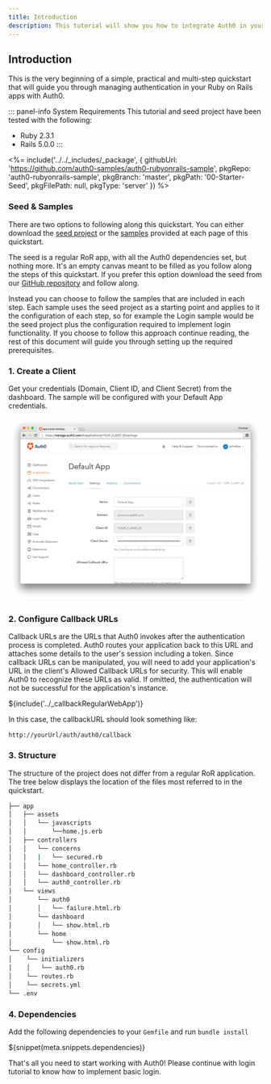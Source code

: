 ```yaml
---
title: Introduction
description: This tutorial will show you how to integrate Auth0 in your Rails app to add authentication and authorization.
---
```


## Introduction
This is the very beginning of a simple, practical and multi-step quickstart that will guide you through managing authentication in your Ruby on Rails apps with Auth0.

::: panel-info System Requirements
This tutorial and seed project have been tested with the following:
* Ruby 2.3.1
* Rails 5.0.0
:::

<%= include('../../_includes/_package', {
  githubUrl: 'https://github.com/auth0-samples/auth0-rubyonrails-sample',
  pkgRepo: 'auth0-rubyonrails-sample',
  pkgBranch: 'master',
  pkgPath: '00-Starter-Seed',
  pkgFilePath: null,
  pkgType: 'server'
}) %>

### Seed & Samples
There are two options to following along this quickstart. You can either download the [seed project](https://github.com/auth0-samples/auth0-rubyonrails-sample/tree/master/00-Starter-Seed) or the [samples](https://github.com/auth0-samples/auth0-rubyonrails-sample) provided at each page of this quickstart.

The seed is a regular RoR app, with all the Auth0 dependencies set, but nothing more. It's an empty canvas meant to be filled as you follow along the steps of this quickstart. If you prefer this option download the seed from our [GitHub repository](https://github.com/auth0-samples/auth0-rubyonrails-sample/tree/master/00-Starter-Seed) and follow along.

Instead you can choose to follow the samples that are included in each step. Each sample uses the seed project as a starting point and applies to it the configuration of each step, so for example the Login sample would be the seed project plus the configuration required to implement login functionality. If you choose to follow this approach continue reading, the rest of this document will guide you through setting up the required prerequisites.

### 1. Create a Client

Get your credentials (Domain, Client ID, and Client Secret) from the dashboard. The sample will be configured with your Default App credentials.

![App Dashboard](/media/articles/server-platforms/rails/app_dashboard.png)

### 2. Configure Callback URLs

Callback URLs are the URLs that Auth0 invokes after the authentication process is completed. Auth0 routes your application back to this URL and attaches some details to the user's session including a token. Since callback URLs can be manipulated, you will need to add your application's URL in the client's Allowed Callback URLs for security. This will enable Auth0 to recognize these URLs as valid. If omitted, the authentication will not be successful for the application's instance.

${include('../_callbackRegularWebApp')}

In this case, the callbackURL should look something like:

```
http://yourUrl/auth/auth0/callback
```

### 3. Structure
The structure of the project does not differ from a regular RoR application. The tree below displays the location of the files most referred to in the quickstart.

```bash
├── app
│   ├── assets
│   │   └── javascripts
│   │       └──home.js.erb
│   ├── controllers
│   │   └── concerns
│   │   |   └── secured.rb
│   │   └── home_controller.rb
│   │   └── dashboard_controller.rb
│   │   └── auth0_controller.rb
│   └── views
│       └── auth0
│       │   └── failure.html.rb
│       └── dashboard
│       │   └── show.html.rb
│       └── home
│           └── show.html.rb
└── config
│    └── initializers
│    │   └── auth0.rb
│    └── routes.rb
│    └── secrets.yml
└── .env
```

### 4. Dependencies

Add the following dependencies to your `Gemfile` and run `bundle install`

${snippet(meta.snippets.dependencies)}


That's all you need to start working with Auth0!
Please continue with login tutorial to know how to implement basic login.
